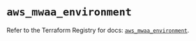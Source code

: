 # `aws_mwaa_environment`

Refer to the Terraform Registry for docs: [`aws_mwaa_environment`](https://registry.terraform.io/providers/hashicorp/aws/4.67.0/docs/resources/mwaa_environment).
